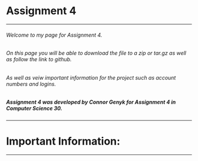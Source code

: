 # [](#header-1)Assignment 4
* * *
###### [](#header-6)Welcome to my page for Assignment 4. 
###### [](#header-6) On this page you will be able to download the file to a zip or tar.gz as well as follow the link to github. 
###### [](#header-6) As well as veiw important information for the project such as account numbers and logins.
##### [](#header-5) Assignment 4 was developed by Connor Genyk for Assignment 4 in Computer Science 30.
* * * 
# [](#header-1)Important Information:
* * *


